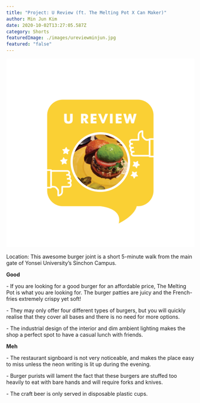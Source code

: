 ```yaml
---
title: "Project: U Review (ft. The Melting Pot X Can Maker)"
author: Min Jun Kim
date: 2020-10-02T13:27:05.587Z
category: Shorts
featuredImage: ./images/ureviewminjun.jpg
featured: "false"
---
```

![u review](images/ureviewminjun.png)

Location: This awesome burger joint is a short 5-minute walk from the main gate of Yonsei University’s Sinchon Campus.

**Good**

\- If you are looking for a good burger for an affordable price, The Melting Pot is what you are looking for. The burger patties are juicy and the French-fries extremely crispy yet soft!

\- They may only offer four different types of burgers, but you will quickly realise that they cover all bases and there is no need for more options.

\- The industrial design of the interior and dim ambient lighting makes the shop a perfect spot to have a casual lunch with friends.

**Meh**

\- The restaurant signboard is not very noticeable, and makes the place easy to miss unless the neon writing is lit up during the evening.

\- Burger purists will lament the fact that these burgers are stuffed too heavily to eat with bare hands and will require forks and knives.

\- The craft beer is only served in disposable plastic cups.